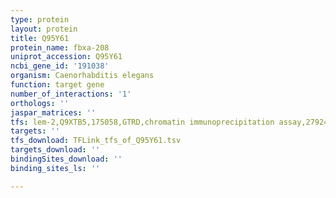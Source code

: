 ```yaml
---
type: protein
layout: protein
title: Q95Y61
protein_name: fbxa-208
uniprot_accession: Q95Y61
ncbi_gene_id: '191038'
organism: Caenorhabditis elegans
function: target gene
number_of_interactions: '1'
orthologs: ''
jaspar_matrices: ''
tfs: lem-2,Q9XTB5,175058,GTRD,chromatin immunoprecipitation assay,27924024%5Buid%5D,No
targets: ''
tfs_download: TFLink_tfs_of_Q95Y61.tsv
targets_download: ''
bindingSites_download: ''
binding_sites_ls: ''

---
```

